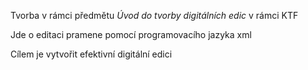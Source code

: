 <p>Tvorba v rámci předmětu <i>Úvod do tvorby digitálních edic</i> v rámci KTF</p>
<p></p>Jde o editaci pramene pomocí programovacího jazyka xml</p>
<p>Cílem je vytvořit efektivní digitální edici</p>
